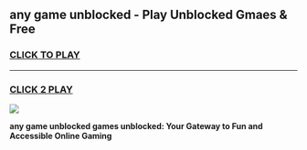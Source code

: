 
## any game unblocked - Play Unblocked Gmaes & Free
<h3>
<a href="https://premium.freeplayer.one?title=any_game_unblocked&ref=20F">CLICK TO PLAY</a></h3>
<hr>

<h3>
<a href="https://premium.freeplayer.one?title=any_game_unblocked&ref=20F">CLICK 2 PLAY</a>
  
</h3>

<a href="https://premium.freeplayer.one?title=any_game_unblocked&ref=20F/"><img src="https://clearcache.store/games.png"></a>


**any game unblocked games unblocked: Your Gateway to Fun and Accessible Online Gaming**
